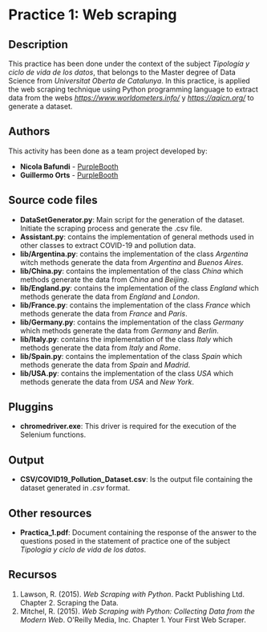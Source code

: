 # Practice 1: Web scraping

## Description

This practice has been done under the context of the subject _Tipología y ciclo de vida de los datos_, that belongs to the Master degree of Data Science from _Universitat Oberta de Catalunya_. In this practice, is applied the web scraping technique using Python programming language to extract data from the webs _https://www.worldometers.info/_ y  _https://aqicn.org/_ to generate a dataset.

## Authors

This activity has been done as a team project developed by:
* **Nicola Bafundi** - [PurpleBooth](https://github.com/nico152)
* **Guillermo Orts** - [PurpleBooth](https://github.com/guillermorts)

## Source code files

* **DataSetGenerator.py**: Main script for the generation of the dataset. Initiate the scraping process and generate the .csv file.
* **Assistant.py**: contains the implementation of general methods used in other classes to extract COVID-19 and pollution data.
* **lib/Argentina.py**: contains the implementation of the class _Argentina_ witch methods generate the data from _Argentina_ and _Buenos Aires_.
* **lib/China.py**: contains the implementation of the class _China_ which methods generate the data from _China_ and _Beijing_.
* **lib/England.py**: contains the implementation of the class _England_ which methods generate the data from _England_ and _London_.
* **lib/France.py**: contains the implementation of the class _France_ which methods generate the data from _France_ and _Paris_.
* **lib/Germany.py**: contains the implementation of the class _Germany_ which methods generate the data from _Germany_ and _Berlin_.
* **lib/Italy.py**: contains the implementation of the class _Italy_ which methods generate the data from _Italy_ and _Rome_.
* **lib/Spain.py**: contains the implementation of the class _Spain_ which methods generate the data from _Spain_ and _Madrid_.
* **lib/USA.py**: contains the implementation of the class _USA_ which methods generate the data from _USA_ and _New York_.

## Pluggins

* **chromedriver.exe**: This driver is required for the execution of the Selenium functions.

## Output

* **CSV/COVID19_Pollution_Dataset.csv**: Is the output file containing the dataset generated in _.csv_ format.

## Other resources

* **Practica_1.pdf**: Document containing the response of the answer to the questions posed in the statement of practice one of the subject _Tipología y ciclo de vida de los datos_.



## Recursos

1. Lawson, R. (2015). _Web Scraping with Python_. Packt Publishing Ltd. Chapter 2. Scraping the Data.
2. Mitchel, R. (2015). _Web Scraping with Python: Collecting Data from the Modern Web_. O'Reilly Media, Inc. Chapter 1. Your First Web Scraper.